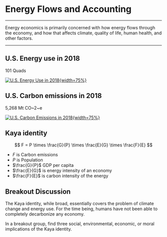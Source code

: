 # Energy Flows and Accounting

----

Energy economics is primarily concerned with how energy flows through the economy,
and how that affects climate, quality of life, human health, and other factors.

----

## U.S. Energy use in 2018

101 Quads

[![U.S. Energy Use in 2018](hs-energy-slideshow/images/Energy_2018_United-States.png){width=75%}](images/Energy_2018_United-States.png)

## U.S. Carbon emissions in 2018

5,268 Mt CO~2~e

[![U.S. Carbon Emissions in 2018](hs-energy-slideshow/images/Carbon_2018_United-States.png){width=75%}](images/Carbon_2018_United-States.png)

## Kaya identity

$$
F = P \times \frac{G}{P} \times \frac{E}{G} \times \frac{F}{E}
$$

* $F$ is Carbon emissions
* $P$ is Population
* $\frac{G}{P}$ GDP per capita
* $\frac{E}{G}$ is energy intensity of an economy
* $\frac{F}{E}$ is carbon intensity of the energy 

## Breakout Discussion

The Kaya identity, while broad, essentially covers the problem of climate change and
energy use. For the time being, humans have not been able to completely decarbonize any
economy.

In a breakout group, find three social, environmental, economic, or moral implications
of the Kaya identity.
